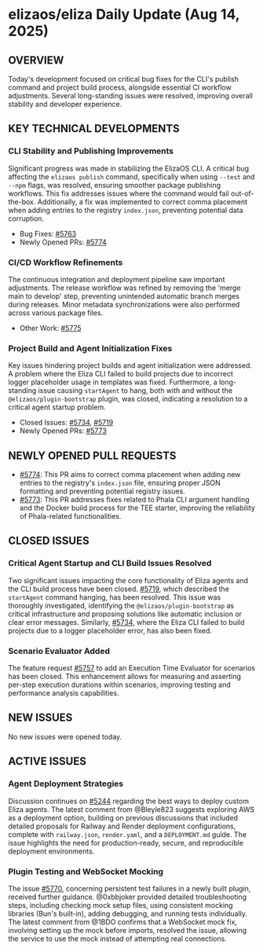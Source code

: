 # elizaos/eliza Daily Update (Aug 14, 2025)
## OVERVIEW 
Today's development focused on critical bug fixes for the CLI's publish command and project build process, alongside essential CI workflow adjustments. Several long-standing issues were resolved, improving overall stability and developer experience.

## KEY TECHNICAL DEVELOPMENTS

### CLI Stability and Publishing Improvements
Significant progress was made in stabilizing the ElizaOS CLI. A critical bug affecting the `elizaos publish` command, specifically when using `--test` and `--npm` flags, was resolved, ensuring smoother package publishing workflows. This fix addresses issues where the command would fail out-of-the-box. Additionally, a fix was implemented to correct comma placement when adding entries to the registry `index.json`, preventing potential data corruption.
- Bug Fixes: [#5763](https://github.com/elizaos/eliza/pull/5763)
- Newly Opened PRs: [#5774](https://github.com/elizaos/eliza/pull/5774)

### CI/CD Workflow Refinements
The continuous integration and deployment pipeline saw important adjustments. The release workflow was refined by removing the 'merge main to develop' step, preventing unintended automatic branch merges during releases. Minor metadata synchronizations were also performed across various package files.
- Other Work: [#5775](https://github.com/elizaos/eliza/pull/5775)

### Project Build and Agent Initialization Fixes
Key issues hindering project builds and agent initialization were addressed. A problem where the Eliza CLI failed to build projects due to incorrect logger placeholder usage in templates was fixed. Furthermore, a long-standing issue causing `startAgent` to hang, both with and without the `@elizaos/plugin-bootstrap` plugin, was closed, indicating a resolution to a critical agent startup problem.
- Closed Issues: [#5734](https://github.com/elizaos/eliza/issues/5734), [#5719](https://github.com/elizaos/eliza/issues/5719)
- Newly Opened PRs: [#5773](https://github.com/elizaos/eliza/pull/5773)

## NEWLY OPENED PULL REQUESTS
- [#5774](https://github.com/elizaos/eliza/pull/5774): This PR aims to correct comma placement when adding new entries to the registry's `index.json` file, ensuring proper JSON formatting and preventing potential registry issues.
- [#5773](https://github.com/elizaos/eliza/pull/5773): This PR addresses fixes related to Phala CLI argument handling and the Docker build process for the TEE starter, improving the reliability of Phala-related functionalities.

## CLOSED ISSUES

### Critical Agent Startup and CLI Build Issues Resolved
Two significant issues impacting the core functionality of Eliza agents and the CLI build process have been closed. [#5719](https://github.com/elizaos/eliza/issues/5719), which described the `startAgent` command hanging, has been resolved. This issue was thoroughly investigated, identifying the `@elizaos/plugin-bootstrap` as critical infrastructure and proposing solutions like automatic inclusion or clear error messages. Similarly, [#5734](https://github.com/elizaos/eliza/issues/5734), where the Eliza CLI failed to build projects due to a logger placeholder error, has also been fixed.

### Scenario Evaluator Added
The feature request [#5757](https://github.com/elizaos/eliza/issues/5757) to add an Execution Time Evaluator for scenarios has been closed. This enhancement allows for measuring and asserting per-step execution durations within scenarios, improving testing and performance analysis capabilities.

## NEW ISSUES
No new issues were opened today.

## ACTIVE ISSUES

### Agent Deployment Strategies
Discussion continues on [#5244](https://github.com/elizaos/eliza/issues/5244) regarding the best ways to deploy custom Eliza agents. The latest comment from @Bleyle823 suggests exploring AWS as a deployment option, building on previous discussions that included detailed proposals for Railway and Render deployment configurations, complete with `railway.json`, `render.yaml`, and a `DEPLOYMENT.md` guide. The issue highlights the need for production-ready, secure, and reproducible deployment environments.

### Plugin Testing and WebSocket Mocking
The issue [#5770](https://github.com/elizaos/eliza/issues/5770), concerning persistent test failures in a newly built plugin, received further guidance. @0xbbjoker provided detailed troubleshooting steps, including checking mock setup files, using consistent mocking libraries (Bun's built-in), adding debugging, and running tests individually. The latest comment from @1BDO confirms that a WebSocket mock fix, involving setting up the mock before imports, resolved the issue, allowing the service to use the mock instead of attempting real connections.